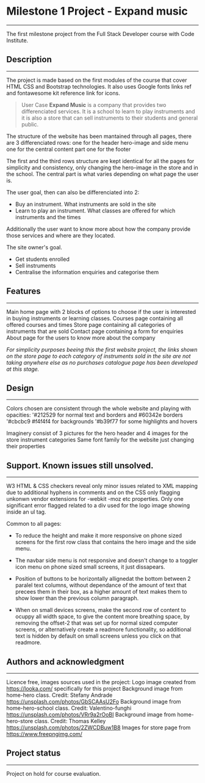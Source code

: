# Milestone 1 Project - Expand music
---
The first milestone project from the Full Stack Developer course with Code Institute.

## Description
---
The project is made based on the first modules of the course that cover HTML CSS and Bootstrap technologies.
It also uses Google fonts links ref and fontawesome kit reference link for icons.

>User Case
**Expand Music** is a company that provides two differenciated services. It is a school to learn to play instruments and it is also a store that can sell instruments to their students and general public.

The structure of the website has been mantained through all pages, there are 3 differenciated rows: 
one for the header hero-image and side menu
one for the central content part
one for the footer

The first and the third rows structure are kept identical for all the pages for simplicity and consistency, only changing the hero-image in the store and in the school.
The central part is what varies depending on what page the user is.


The user goal, then can also be differenciated into 2:
 * Buy an instrument. What instruments are sold in the site
 * Learn to play an instrument. What classes are offered for which instruments and the times

 Additionally the user want to know more about how the company provide those services and where are they located.

The site owner's goal.
* Get students enrolled
* Sell instruments
* Centralise the information enquiries and categorise them


## Features
---

Main home page with 2 blocks of options to choose if the user is interested in buying instruments or learning classes.
Courses page containing all offered courses and times
Store page containing all categories of instruments that are sold
Contact page containing a form for enquiries
About page for the users to know more about the company

*For simplicity purposes beeing this the first website project, the links shown on the store page to each category of instruments sold in the site are not taking anywhere else as no purchases catalogue page has been developed at this stage.*

## Design
---
Colors chosen are consistent through the whole website and playing with opacities: 
'#212529 for normal text and borders and #60342e borders  
'#cbcbc9 #f4f4f4 for backgrounds
'#b39f77 for some highlights and hovers

Imaginery consist of 3 pictures for the hero header and 4 images for the store instrument categories
Same font family for the website just changing their properties


## Support. Known issues still unsolved.
---
W3 HTML & CSS checkers reveal only minor issues related to XML mapping due to additional hyphens in comments and on the CSS only flagging unkonwn vendor extensions for -webkit -moz etc properties.
Only one significant error flagged related to a div used for the logo image showing inside an ul tag.

Common to all pages:
* To reduce the height and make it more responsive on phone sized screens for the first row class that contains the hero image and the side menu.

* The navbar side menu is not responsive and doesn't change to a toggler icon menu on phone sized small screens, it just dissapears.

* Position of buttons to be horizontally allignedat the bottom between 2 paralel text columns, without dependance of the amount of text that precees them in their box, as a higher amount of text makes them to show lower than the previous column paragraph.

* When on small devices screens, make the second row of content to ocuppy all width space, to give the content more breathing space, by removing the offset-2 that was set up for normal sized computer screens, or alternatively create a readmore functionality, so additional text is hidden by default on small screens unless you click on that readmore.


## Authors and acknowledgment
---

Licence free, images sources used in the project:
Logo image created from https://looka.com/ specifically for this project
Background image from home-hero class. Credit: Stefany Andrade https://unsplash.com/photos/GbSCAAsU2Fo 
Background image from home-hero-school class. Credit: Valentino-funghi https://unsplash.com/photos/VRr9a2rOoBI
Background image from home-hero-store class. Credit: Thomas Kelley https://unsplash.com/photos/2ZWCDBuw1B8
Images for store page from https://www.freepngimg.com/



## Project status
---
Project on hold for course evaluation.
